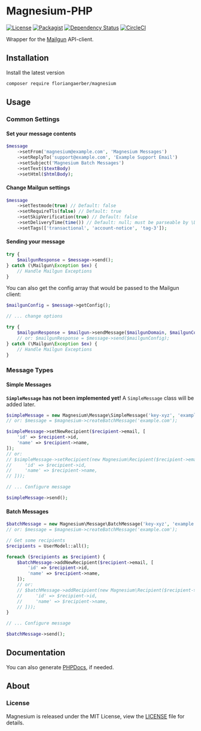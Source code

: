 # Magnesium-PHP

[![License](https://img.shields.io/badge/license-MIT-blue.svg?style=flat-square)](LICENSE)
[![Packagist](https://img.shields.io/packagist/v/floriangaerber/magnesium.svg?style=flat-square)](https://packagist.org/packages/floriangaerber/magnesium)
[![Dependency Status](https://www.versioneye.com/user/projects/59218fdf8dcc41003af21edd/badge.svg?style=flat-square)](https://www.versioneye.com/user/projects/59218fdf8dcc41003af21edd)
[![CircleCI](https://img.shields.io/circleci/project/github/floriangaerber/Magnesium-PHP.svg?style=flat-square)](https://circleci.com/gh/floriangaerber/Magnesium-PHP)

Wrapper for the [Mailgun](https://mailgun.com) API-client.

## Installation

Install the latest version

```bash
composer require floriangaerber/magnesium
```

## Usage

### Common Settings

#### Set your message contents

```php
$message
    ->setFrom('magnesium@example.com', 'Magnesium Messages')
    ->setReplyTo('support@example.com', 'Example Support Email')
    ->setSubject('Magnesium Batch Messages')
    ->setText($textBody)
    ->setHtml($htmlBody);
```

#### Change Mailgun settings

```php
$message
    ->setTestmode(true) // Default: false
    ->setRequireTls(false) // Default: true
    ->setSkipVerification(true) // Default: false
    ->setDeliveryTime(time()) // Default: null; must be parseable by \DateTime
    ->setTags(['transactional', 'account-notice', 'tag-3']);
```

#### Sending your message

```php
try {
    $mailgunResponse = $message->send();
} catch (\Mailgun\Exception $ex) {
    // Handle Mailgun Exceptions
}
```

You can also get the config array that would be passed to the Mailgun client:

```php
$mailgunConfig = $message->getConfig();

// ... change options

try {
    $mailgunResponse = $mailgun->sendMessage($mailgunDomain, $mailgunConfig);
    // or: $mailgunResponse = $message->send($mailgunConfig);
} catch (\Mailgun\Exception $ex) {
    // Handle Mailgun Exceptions
}
```

### Message Types

#### Simple Messages

**`SimpleMessage` has not been implemented yet!**
A `SimpleMessage` class will be added later.

```php
$simpleMessage = new Magnesium\Message\SimpleMessage('key-xyz', 'example.com');
// or: $message = $magnesium->createBatchMessage('example.com');

$simpleMessage->setNewRecipient($recipient->email, [
    'id' => $recipient->id,
    'name' => $recipient->name,
]);
// or:
// $simpleMessage->setRecipient(new Magnesium\Recipient($recipient->email, [
//     'id' => $recipient->id,
//     'name' => $recipient->name,
// ]));

// ... Configure message

$simpleMessage->send();
```

#### Batch Messages

```php
$batchMessage = new Magnesium\Message\BatchMessage('key-xyz', 'example.com');
// or: $message = $magnesium->createBatchMessage('example.com');

// Get some recipients
$recipients = UserModel::all();

foreach ($recipients as $recipient) {
    $batchMessage->addNewRecipient($recipient->email, [
        'id' => $recipient->id,
        'name' => $recipient->name,
    ]);
    // or:
    // $batchMessage->addRecipient(new Magnesium\Recipient($recipient->email, [
    //     'id' => $recipient->id,
    //     'name' => $recipient->name,
    // ]));
}

// ... Configure message

$batchMessage->send();
```

## Documentation

You can also generate [PHPDocs](https://www.phpdoc.org), if needed.

## About

### License

Magnesium is released under the MIT License, view the [LICENSE](LICENSE) file for details.
